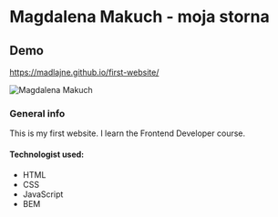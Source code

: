 # Magdalena Makuch - moja storna

## Demo

https://madlajne.github.io/first-website/


![Magdalena Makuch](https://i.postimg.cc/ZRrWmPw3/magda.jpg)
### General info
This is my first website. I learn the Frontend Developer course. 

#### Technologist used:
- HTML
- CSS
- JavaScript
- BEM
